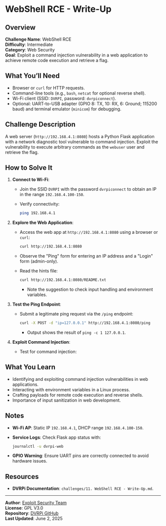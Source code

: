 # WebShell RCE - Write-Up

## Overview
**Challenge Name**: WebShell RCE  
**Difficulty**: Intermediate  
**Category**: Web Security  
**Goal**: Exploit a command injection vulnerability in a web application to achieve remote code execution and retrieve a flag.

## What You’ll Need
- Browser or `curl` for HTTP requests.
- Command-line tools (e.g., `bash`, `netcat` for optional reverse shell).
- Wi-Fi client (SSID: `DVRPI`, password: `dvrpiconnect`).
- Optional: UART-to-USB adapter (GPIO 8: TX, 10: RX, 6: Ground; 115200 baud) and terminal emulator (`minicom`) for debugging.

## Challenge Description
A web server (`http://192.168.4.1:8080`) hosts a Python Flask application with a network diagnostic tool vulnerable to command injection. Exploit the vulnerability to execute arbitrary commands as the `webuser` user and retrieve the flag.

## How to Solve It
1. **Connect to Wi-Fi**:
   - Join the SSID `DVRPI` with the password `dvrpiconnect` to obtain an IP in the range `192.168.4.100-150`.
   - Verify connectivity:
     
     ```bash
     ping 192.168.4.1
     ```

2. **Explore the Web Application**:
   - Access the web app at `http://192.168.4.1:8080` using a browser or `curl`:
     
     ```bash
     curl http://192.168.4.1:8080
     ```
   
   - Observe the "Ping" form for entering an IP address and a "Login" form (admin-only).
   - Read the hints file:
     ```bash
     curl http://192.168.4.1:8080/README.txt
     ```
     - Note the suggestion to check input handling and environment variables.

4. **Test the Ping Endpoint**:
   - Submit a legitimate ping request via the `/ping` endpoint:
     
     ```bash
     curl -X POST -d "ip=127.0.0.1" http://192.168.4.1:8080/ping
     ```
     
     - Output shows the result of `ping -c 1 127.0.0.1`.

5. **Exploit Command Injection**:
   - Test for command injection:

## What You Learn
- Identifying and exploiting command injection vulnerabilities in web applications.
- Interacting with environment variables in a Linux process.
- Crafting payloads for remote code execution and reverse shells.
- Importance of input sanitization in web development.

## Notes
- **Wi-Fi AP**: Static IP `192.168.4.1`, DHCP range `192.168.4.100-150`.
- **Service Logs**: Check Flask app status with:
  
  ```bash
  journalctl -u dvrpi-web
  ```
  
- **GPIO Warning**: Ensure UART pins are correctly connected to avoid hardware issues.

## Resources
- **DVRPi Documentation**: `challenges/11. WebShell RCE - Write-Up.md`.

---

**Author**: [Exploit Security Team](https://www.exploitsecurity.io)  
**License**: GPL V3.0  
**Repository**: [DVRPi GitHub](https://github.com/exploitsecurityio/DVRPi)  
**Last Updated**: June 2, 2025
